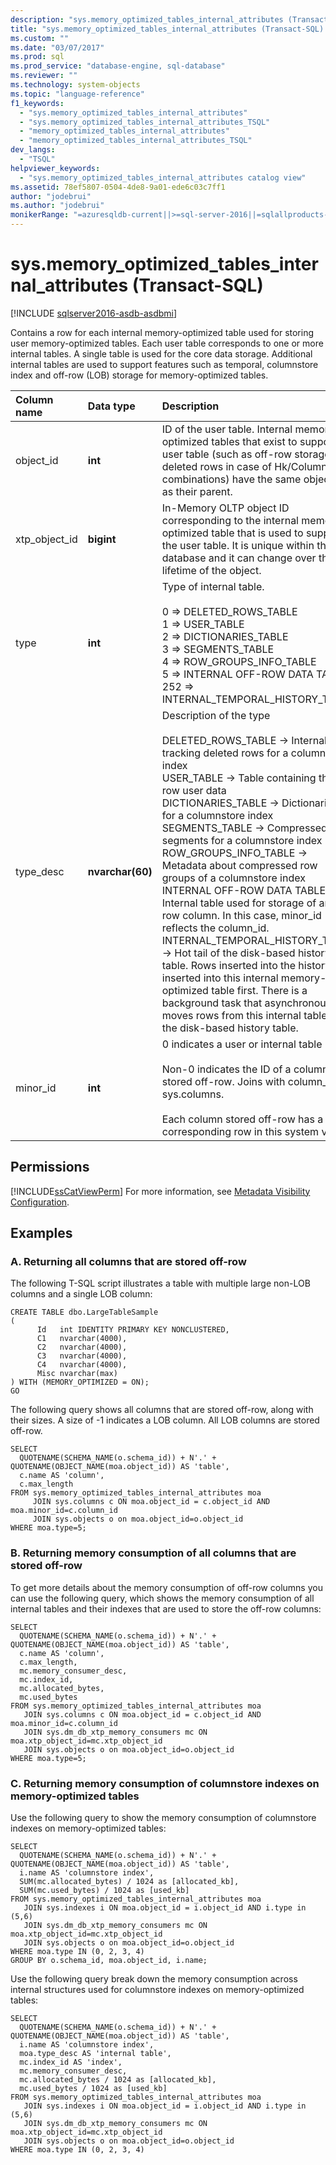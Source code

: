 ```yaml
---
description: "sys.memory_optimized_tables_internal_attributes (Transact-SQL)"
title: "sys.memory_optimized_tables_internal_attributes (Transact-SQL) | Microsoft Docs"
ms.custom: ""
ms.date: "03/07/2017"
ms.prod: sql
ms.prod_service: "database-engine, sql-database"
ms.reviewer: ""
ms.technology: system-objects
ms.topic: "language-reference"
f1_keywords: 
  - "sys.memory_optimized_tables_internal_attributes"
  - "sys.memory_optimized_tables_internal_attributes_TSQL"
  - "memory_optimized_tables_internal_attributes"
  - "memory_optimized_tables_internal_attributes_TSQL"
dev_langs: 
  - "TSQL"
helpviewer_keywords: 
  - "sys.memory_optimized_tables_internal_attributes catalog view"
ms.assetid: 78ef5807-0504-4de8-9a01-ede6c03c7ff1
author: "jodebrui"
ms.author: "jodebrui"
monikerRange: "=azuresqldb-current||>=sql-server-2016||=sqlallproducts-allversions||>=sql-server-linux-2017||=azuresqldb-mi-current"
---
```

# sys.memory_optimized_tables_internal_attributes (Transact-SQL)

[!INCLUDE [sqlserver2016-asdb-asdbmi](../../includes/applies-to-version/sqlserver2016-asdb-asdbmi.md)]

Contains a row for each internal memory-optimized table used for storing user memory-optimized tables. Each user table corresponds to one or more internal tables. A single table is used for the core data storage. Additional internal tables are used to support features such as temporal, columnstore index and off-row (LOB) storage for memory-optimized tables.
 
| Column name  | Data type  | Description |
| :------ |:----------| :-----|
|object_id  |**int**|       ID of the user table. Internal memory-optimized tables that exist to support a user table (such as off-row storage or deleted rows in case of Hk/Columnstore combinations) have the same object_id as their parent. |
|xtp_object_id  |**bigint**|    In-Memory OLTP object ID corresponding to the internal memory-optimized table that is used to support the user table. It is unique within the database and it can change over the lifetime of the object. 
|type|  **int** |   Type of internal table.<br/><br/> 0 => DELETED_ROWS_TABLE <br/> 1 => USER_TABLE <br/> 2 => DICTIONARIES_TABLE<br/>3 => SEGMENTS_TABLE<br/>4 => ROW_GROUPS_INFO_TABLE<br/>5 => INTERNAL OFF-ROW DATA TABLE<br/>252 => INTERNAL_TEMPORAL_HISTORY_TABLE | 
|type_desc| **nvarchar(60)**|   Description of the type<br/><br/>DELETED_ROWS_TABLE -> Internal table tracking deleted rows for a columnstore index<br/>USER_TABLE -> Table containing the in-row user data<br/>DICTIONARIES_TABLE -> Dictionaries for a columnstore index<br/>SEGMENTS_TABLE -> Compressed segments for a columnstore index<br/>ROW_GROUPS_INFO_TABLE -> Metadata about compressed row groups of a columnstore index<br/>INTERNAL OFF-ROW DATA TABLE -> Internal table used for storage of an off-row column. In this case, minor_id reflects the column_id.<br/>INTERNAL_TEMPORAL_HISTORY_TABLE -> Hot tail of the disk-based history table. Rows inserted into the history are inserted into this internal memory-optimized table first. There is a background task that asynchronously moves rows from this internal table to the disk-based history table. |
|minor_id|  **int**|    0 indicates a user or internal table<br/><br/>Non-0 indicates the ID of a column stored off-row. Joins with column_id in sys.columns.<br/><br/>Each column stored off-row has a corresponding row in this system view.|

## Permissions  
 [!INCLUDE[ssCatViewPerm](../../includes/sscatviewperm-md.md)] For more information, see [Metadata Visibility Configuration](../../relational-databases/security/metadata-visibility-configuration.md).  
  
## Examples  
  
### A. Returning all columns that are stored off-row

The following T-SQL script illustrates a table with multiple large non-LOB columns and a single LOB column:

```Transact-SQL
CREATE TABLE dbo.LargeTableSample
(
      Id   int IDENTITY PRIMARY KEY NONCLUSTERED,
      C1   nvarchar(4000),
      C2   nvarchar(4000),
      C3   nvarchar(4000),
      C4   nvarchar(4000),
      Misc nvarchar(max)
) WITH (MEMORY_OPTIMIZED = ON);
GO
```

The following query shows all columns that are stored off-row, along with their sizes. A size of -1 indicates a LOB column. All LOB columns are stored off-row.

```Transact-SQL
SELECT 
  QUOTENAME(SCHEMA_NAME(o.schema_id)) + N'.' + QUOTENAME(OBJECT_NAME(moa.object_id)) AS 'table', 
  c.name AS 'column', 
  c.max_length
FROM sys.memory_optimized_tables_internal_attributes moa
     JOIN sys.columns c ON moa.object_id = c.object_id AND moa.minor_id=c.column_id
     JOIN sys.objects o on moa.object_id=o.object_id 
WHERE moa.type=5;
```

### B. Returning memory consumption of all columns that are stored off-row

To get more details about the memory consumption of off-row columns you can use the following query, which shows the memory consumption of all internal tables and their indexes that are used to store the off-row columns:

```Transact-SQL
SELECT
  QUOTENAME(SCHEMA_NAME(o.schema_id)) + N'.' + QUOTENAME(OBJECT_NAME(moa.object_id)) AS 'table',
  c.name AS 'column',
  c.max_length,
  mc.memory_consumer_desc,
  mc.index_id,
  mc.allocated_bytes,
  mc.used_bytes
FROM sys.memory_optimized_tables_internal_attributes moa
   JOIN sys.columns c ON moa.object_id = c.object_id AND moa.minor_id=c.column_id
   JOIN sys.dm_db_xtp_memory_consumers mc ON moa.xtp_object_id=mc.xtp_object_id
   JOIN sys.objects o on moa.object_id=o.object_id 
WHERE moa.type=5;
```

### C. Returning memory consumption of columnstore indexes on memory-optimized tables

Use the following query to show the memory consumption of columnstore indexes on memory-optimized tables:

```Transact-SQL
SELECT
  QUOTENAME(SCHEMA_NAME(o.schema_id)) + N'.' + QUOTENAME(OBJECT_NAME(moa.object_id)) AS 'table',
  i.name AS 'columnstore index',
  SUM(mc.allocated_bytes) / 1024 as [allocated_kb],
  SUM(mc.used_bytes) / 1024 as [used_kb]
FROM sys.memory_optimized_tables_internal_attributes moa
   JOIN sys.indexes i ON moa.object_id = i.object_id AND i.type in (5,6)
   JOIN sys.dm_db_xtp_memory_consumers mc ON moa.xtp_object_id=mc.xtp_object_id
   JOIN sys.objects o on moa.object_id=o.object_id
WHERE moa.type IN (0, 2, 3, 4)
GROUP BY o.schema_id, moa.object_id, i.name;
```

Use the following query break down the memory consumption across internal structures used for columnstore indexes on memory-optimized tables:

```Transact-SQL
SELECT
  QUOTENAME(SCHEMA_NAME(o.schema_id)) + N'.' + QUOTENAME(OBJECT_NAME(moa.object_id)) AS 'table',
  i.name AS 'columnstore index',
  moa.type_desc AS 'internal table',
  mc.index_id AS 'index',
  mc.memory_consumer_desc,
  mc.allocated_bytes / 1024 as [allocated_kb],
  mc.used_bytes / 1024 as [used_kb]
FROM sys.memory_optimized_tables_internal_attributes moa
   JOIN sys.indexes i ON moa.object_id = i.object_id AND i.type in (5,6)
   JOIN sys.dm_db_xtp_memory_consumers mc ON moa.xtp_object_id=mc.xtp_object_id
   JOIN sys.objects o on moa.object_id=o.object_id
WHERE moa.type IN (0, 2, 3, 4)
```



